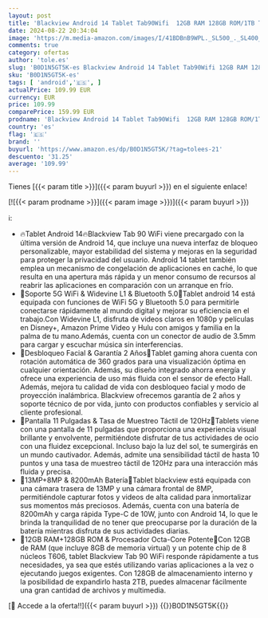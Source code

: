 ```yaml
---
layout: post
title: 'Blackview Android 14 Tablet Tab90Wifi  12GB RAM 128GB ROM/1TB TF Gaming Tablets 11 Pulgadas  Widevine L1/8200mAh/5G WiFi/8MP+13MP/Face ID/Bluetooth 5.0/2 Altavoces/3.5mm Jack/2024 Octa Core Tablet'
date: 2024-08-22 20:34:04
image: 'https://m.media-amazon.com/images/I/41BDBnB9WPL._SL500_._SL400_.jpg'
comments: true
category: ofertas
author: 'tole.es'
slug: 'B0D1N5GT5K-es Blackview Android 14 Tablet Tab90Wifi 12GB RAM 128GB...'
sku: 'B0D1N5GT5K-es'
tags: [ 'android','🇪🇸', ]
actualPrice: 109.99 EUR
currency: EUR
price: 109.99
comparePrice: 159.99 EUR
prodname: 'Blackview Android 14 Tablet Tab90Wifi  12GB RAM 128GB ROM/1TB TF Gaming Tablets 11 Pulgadas  Widevine L1/8200mAh/5G WiFi/8MP+13MP/Face ID/Bluetooth 5.0/2 Altavoces/3.5mm Jack/2024 Octa Core Tablet'
country: 'es'
flag: '🇪🇸'
brand: ''
buyurl: 'https://www.amazon.es/dp/B0D1N5GT5K/?tag=tolees-21'
descuento: '31.25'
average: '109.99'
---
```


Tienes [{{< param title >}}]({{< param buyurl >}}) en el siguiente enlace!

[![{{< param prodname >}}]({{< param image >}})]({{< param buyurl >}})

ℹ️:

- 🔥Tablet Android 14🔥Blackview Tab 90 WiFi viene precargado con la última versión de Android 14, que incluye una nueva interfaz de bloqueo personalizable, mayor estabilidad del sistema y mejoras en la seguridad para proteger la privacidad del usuario. Android 14 tablet también emplea un mecanismo de congelación de aplicaciones en caché, lo que resulta en una apertura más rápida y un menor consumo de recursos al reabrir las aplicaciones en comparación con un arranque en frío.
- 🔔Soporte 5G WiFi & Widevine L1 & Bluetooth 5.0🔔Tablet android 14 está equipada con funciones de WiFi 5G y Bluetooth 5.0 para permitirle conectarse rápidamente al mundo digital y mejorar su eficiencia en el trabajo.Con Widevine L1, disfruta de videos claros en 1080p y películas en Disney+, Amazon Prime Video y Hulu con amigos y familia en la palma de tu mano.Además, cuenta con un conector de audio de 3.5mm para cargar y escuchar música sin interferencias.
- 🔔Desbloqueo Facial & Garantía 2 Años🔔Tablet gaming ahora cuenta con rotación automática de 360 grados para una visualización óptima en cualquier orientación. Además, su diseño integrado ahorra energía y ofrece una experiencia de uso más fluida con el sensor de efecto Hall. Además, mejora tu calidad de vida con desbloqueo facial y modo de proyección inalámbrica. Blackview ofrecemos garantía de 2 años y soporte técnico de por vida, junto con productos confiables y servicio al cliente profesional.
- 🔔Pantalla 11 Pulgadas & Tasa de Muestreo Táctil de 120Hz🔔Tablets viene con una pantalla de 11 pulgadas que proporciona una experiencia visual brillante y envolvente, permitiéndote disfrutar de tus actividades de ocio con una fluidez excepcional. Incluso bajo la luz del sol, te sumergirás en un mundo cautivador. Además, admite una sensibilidad táctil de hasta 10 puntos y una tasa de muestreo táctil de 120Hz para una interacción más fluida y precisa.
- 🔔13MP+8MP & 8200mAh Batería🔔Tablet blackview está equipada con una cámara trasera de 13MP y una cámara frontal de 8MP, permitiéndole capturar fotos y videos de alta calidad para inmortalizar sus momentos más preciosos. Además, cuenta con una batería de 8200mAh y carga rápida Type-C de 10W, junto con Android 14, lo que le brinda la tranquilidad de no tener que preocuparse por la duración de la batería mientras disfruta de sus actividades diarias.
- 🔔12GB RAM+128GB ROM & Procesador Octa-Core Potente🔔Con 12GB de RAM (que incluye 8GB de memoria virtual) y un potente chip de 8 núcleos T606, tablet Blackview Tab 90 WiFi responde rápidamente a tus necesidades, ya sea que estés utilizando varias aplicaciones a la vez o ejecutando juegos exigentes. Con 128GB de almacenamiento interno y la posibilidad de expandirlo hasta 2TB, puedes almacenar fácilmente una gran cantidad de archivos y multimedia.

[🛒 Accede a la oferta!!]({{< param buyurl >}})
{{<world>}}B0D1N5GT5K{{</world>}}
